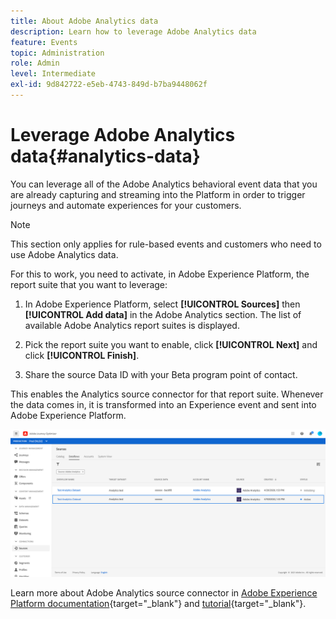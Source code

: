 ```yaml
---
title: About Adobe Analytics data
description: Learn how to leverage Adobe Analytics data
feature: Events
topic: Administration
role: Admin
level: Intermediate
exl-id: 9d842722-e5eb-4743-849d-b7ba9448062f
---
```

# Leverage Adobe Analytics data{#analytics-data}

You can leverage all of the Adobe Analytics behavioral event data that you are already capturing and streaming into the Platform in order to trigger journeys and automate experiences for your customers.

>[!NOTE]
>
>This section only applies for rule-based events and customers who need to use Adobe Analytics data.

For this to work, you need to activate, in Adobe Experience Platform, the report suite that you want to leverage:

1. In Adobe Experience Platform, select **[!UICONTROL Sources]** then **[!UICONTROL Add data]** in the Adobe Analytics section. The list of available Adobe Analytics report suites is displayed.

1. Pick the report suite you want to enable, click **[!UICONTROL Next]** and click **[!UICONTROL Finish]**. 

1. Share the source Data ID with your Beta program point of contact. 

This enables the Analytics source connector for that report suite. Whenever the data comes in, it is transformed into an Experience event and sent into Adobe Experience Platform. 

![](../assets/jo-event9.png)

Learn more about Adobe Analytics source connector in  [Adobe Experience Platform documentation](https://experienceleague.adobe.com/docs/experience-platform/sources/connectors/adobe-applications/analytics.html){target="_blank"} and [tutorial](https://experienceleague.adobe.com/docs/experience-platform/sources/ui-tutorials/create/adobe-applications/analytics.html){target="_blank"}.
